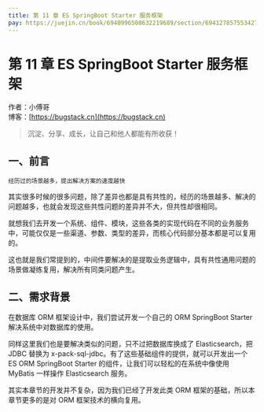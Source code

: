 ```yaml
---
title: 第 11 章 ES SpringBoot Starter 服务框架
pay: https://juejin.cn/book/6940996508632219689/section/6941278575534276642
---
```


# 第 11 章 ES SpringBoot Starter 服务框架

作者：小傅哥
<br/>博客：[https://bugstack.cn](https://bugstack.cn)

>沉淀、分享、成长，让自己和他人都能有所收获！

## 一、前言

`经历过的场景越多，提出解决方案的速度越快`

其实很多时候的很多问题，除了差异也都是具有共性的，经历的场景越多、解决的问题越多，也就会发现这些共性问题的差异并不大，但共性却很相同。

就想我们去开发一个系统、组件、模块，这些各类的实现代码在不同的业务服务中，可能仅仅是一些渠道、参数、类型的差异，而核心代码部分基本都是可以复用的。

这也就是我们常提到的，中间件要解决的是提取业务逻辑中，具有共性通用问题的场景做凝练复用，解决所有同类问题产生。

## 二、需求背景

在数据库 ORM 框架设计中，我们尝试开发一个自己的 ORM SpringBoot Starter 解决系统中对数据库的使用。

同样这里我们也是要解决类似的问题，只不过把数据库换成了 Elasticsearch，把 JDBC 替换为 x-pack-sql-jdbc。有了这些基础组件的提供，就可以开发出一个 ES ORM SpringBoot Starter 的组件，让我们可以轻松的在系统中像使用 MyBatis 一样操作 Elasticsearch 服务。

其实本章节的开发并不复杂，因为我们已经了开发此类 ORM 框架的基础，所以本章节更多的是对 ORM 框架技术的横向复用。